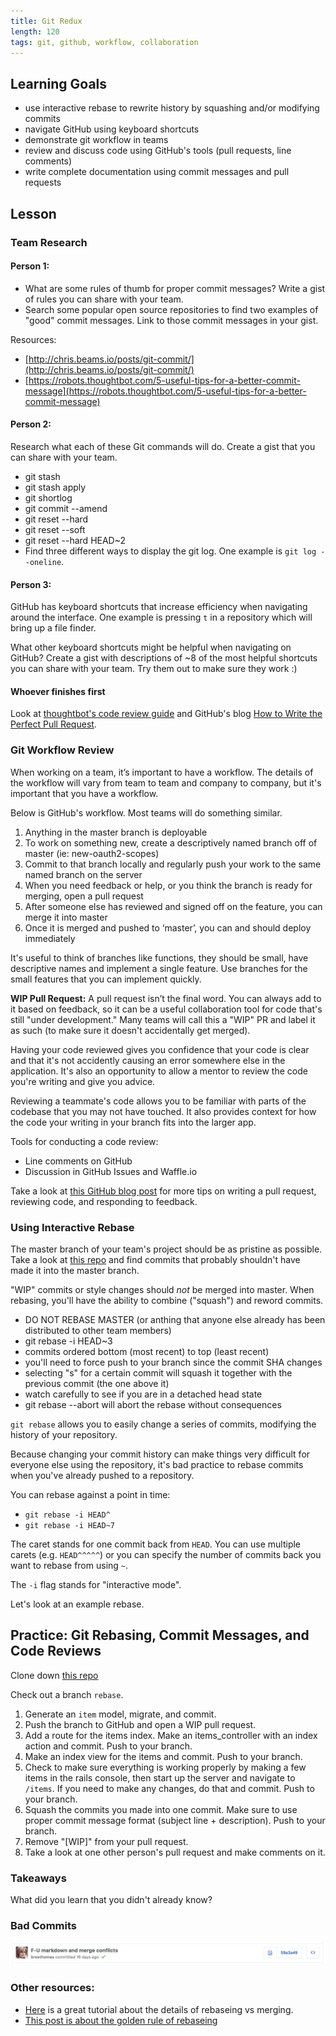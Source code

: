 ```yaml
---
title: Git Redux
length: 120
tags: git, github, workflow, collaboration
---
```


## Learning Goals

* use interactive rebase to rewrite history by squashing and/or modifying commits
* navigate GitHub using keyboard shortcuts
* demonstrate git workflow in teams
* review and discuss code using GitHub's tools (pull requests, line comments)
* write complete documentation using commit messages and pull requests

## Lesson

### Team Research

#### Person 1:

* What are some rules of thumb for proper commit messages? Write a gist of rules you can share with your team.
* Search some popular open source repositories to find two examples of "good" commit messages. Link to those commit messages in your gist.

Resources:

* [http://chris.beams.io/posts/git-commit/](http://chris.beams.io/posts/git-commit/)
* [https://robots.thoughtbot.com/5-useful-tips-for-a-better-commit-message](https://robots.thoughtbot.com/5-useful-tips-for-a-better-commit-message)

#### Person 2:

Research what each of these Git commands will do. Create a gist that you can share with your team.

* git stash
* git stash apply
* git shortlog
* git commit --amend
* git reset --hard
* git reset --soft
* git reset --hard HEAD~2
* Find three different ways to display the git log. One example is `git log --oneline`.

#### Person 3:

GitHub has keyboard shortcuts that increase efficiency when navigating around the interface. One example is pressing `t` in a repository which will bring up a file finder.

What other keyboard shortcuts might be helpful when navigating on GitHub? Create a gist with descriptions of ~8 of the most helpful shortcuts you can share with your team. Try them out to make sure they work :)

#### Whoever finishes first

Look at [thoughtbot's code review guide](https://github.com/thoughtbot/guides/tree/master/code-review) and GitHub's blog [How to Write the Perfect Pull Request](https://github.com/blog/1943-how-to-write-the-perfect-pull-request).

### Git Workflow Review

When working on a team, it’s important to have a workflow. The details of the workflow will vary from team to team and company to company, but it's important that you have a workflow.

Below is GitHub's workflow. Most teams will do something similar.

1. Anything in the master branch is deployable
2. To work on something new, create a descriptively named branch off of master (ie: new-oauth2-scopes)
3. Commit to that branch locally and regularly push your work to the same named branch on the server
4. When you need feedback or help, or you think the branch is ready for merging, open a pull request
5. After someone else has reviewed and signed off on the feature, you can merge it into master
6. Once it is merged and pushed to ‘master’, you can and should deploy immediately

It's useful to think of branches like functions, they should be small, have descriptive names and implement a single feature. Use branches for the small features that you can implement quickly.

__WIP Pull Request:__ A pull request isn’t the final word. You can always add to it based on feedback, so it can be a useful collaboration tool for code that's still "under development." Many teams will call this a "WIP" PR and label it as such (to make sure it doesn't accidentally get merged).

Having your code reviewed gives you confidence that your code is clear and that it's not accidently causing an error somewhere else in the application. It's also an opportunity to allow a mentor to review the code you're writing and give you advice.

Reviewing a teammate's code allows you to be familiar with parts of the codebase that you may not have touched. It also provides context for how the code your writing in your branch fits into the larger app.

Tools for conducting a code review:

* Line comments on GitHub
* Discussion in GitHub Issues and Waffle.io

Take a look at [this GitHub blog post](https://github.com/blog/1943-how-to-write-the-perfect-pull-request) for more tips on writing a pull request, reviewing code, and responding to feedback.

### Using Interactive Rebase

The master branch of your team's project should be as pristine as possible. Take a look at [this repo](https://github.com/kristinabrown/dinner-dash/commits/master?page=5) and find commits that probably shouldn't have made it into the master branch.

"WIP" commits or style changes should *not* be merged into master. When rebasing, you'll have the ability to combine ("squash") and reword commits.

* DO NOT REBASE MASTER (or anthing that anyone else already has been distributed to other team members)
* git rebase -i HEAD~3
* commits ordered bottom (most recent) to top (least recent)
* you'll need to force push to your branch since the commit SHA changes
* selecting "s" for a certain commit will squash it together with the previous commit (the one above it)
* watch carefully to see if you are in a detached head state
* git rebase --abort will abort the rebase without consequences

`git rebase` allows you to easily change a series of commits, modifying the history of your repository.

Because changing your commit history can make things very difficult for everyone else using the repository, it's bad practice to rebase commits when you've already pushed to a repository.

You can rebase against a point in time:

* `git rebase -i HEAD^`
* `git rebase -i HEAD~7`

The caret stands for one commit back from `HEAD`. You can use multiple carets (e.g. `HEAD^^^^^`) or you can specify the number of commits back you want to rebase from using `~`.

The `-i` flag stands for "interactive mode".

Let's look at an example rebase.

## Practice: Git Rebasing, Commit Messages, and Code Reviews

Clone down [this repo](https://github.com/Tman22/reactBox)

Check out a branch `rebase`.

1. Generate an `item` model, migrate, and commit.  
2. Push the branch to GitHub and open a WIP pull request.
3. Add a route for the items index. Make an items_controller with an index action and commit. Push to your branch.
4. Make an index view for the items and commit. Push to your branch.
5. Check to make sure everything is working properly by making a few items in the rails console, then start up the server and navigate to `/items`. If you need to make any changes, do that and commit. Push to your branch.
6. Squash the commits you made into one commit. Make sure to use proper commit message format (subject line + description). Push to your branch.
7. Remove "[WIP]" from your pull request.
8. Take a look at one other person's pull request and make comments on it.

### Takeaways

What did you learn that you didn't already know?

### Bad Commits

![Mark Down](https://github.com/Tman22/reactBox/blob/rebase_images/images/bree%201.png)
### Other resources:

* [Here](https://www.atlassian.com/git/tutorials/merging-vs-rebasing/) is a great tutorial about the details of rebaseing vs merging.
* [This post is about the golden rule of rebaseing](https://medium.freecodecamp.com/git-rebase-and-the-golden-rule-explained-70715eccc372#.3nkd2p6c8)
